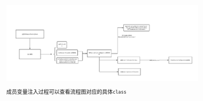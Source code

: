 <img src ="../img/spring/687474703a2f2f6173736574732e70726f636573736f6e2e636f6d2f63686172745f696d6167652f3630613561666339653430316664376365386435383565392e706e673f5f3d31363436393838383937383430.png">

成员变量注入过程可以查看流程图对应的具体`class`

